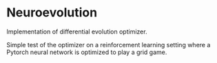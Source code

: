 # Neuroevolution

Implementation of differential evolution optimizer.

Simple test of the optimizer on a reinforcement learning setting where a Pytorch neural network is optimized to play a grid game.
